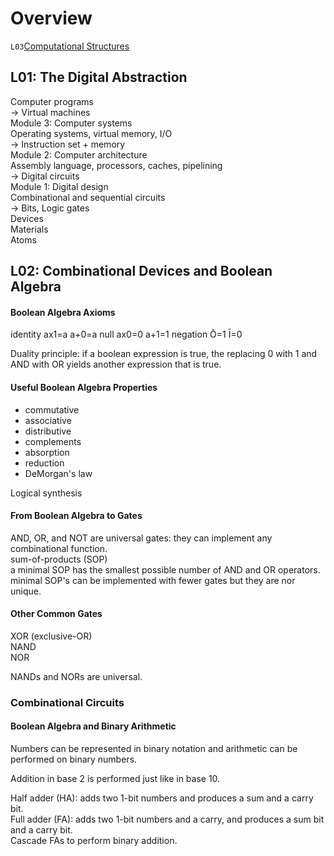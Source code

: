 # Overview

`L03`[Computational Structures](https://www.youtube.com/playlist?list=PLDSlqjcPpoL64CJdF0Qee5oWqGS6we_Yu)  

## L01: The Digital Abstraction
Computer programs  
-> Virtual machines  
Module 3: Computer systems  
Operating systems, virtual memory, I/O  
-> Instruction set + memory  
Module 2: Computer architecture  
Assembly language, processors, caches, pipelining  
-> Digital circuits  
Module 1: Digital design  
Combinational and sequential circuits  
-> Bits, Logic gates  
Devices  
Materials  
Atoms  

## L02: Combinational Devices and Boolean Algebra
#### Boolean Algebra Axioms
identity ax1=a a+0=a
null ax0=0 a+1=1
negation Ō=1 Ī=0

Duality principle: if a boolean expression is true, the replacing 0 with 1 and AND with OR yields another expression that is true.  

#### Useful Boolean Algebra Properties
- commutative
- associative
- distributive
- complements
- absorption
- reduction
- DeMorgan's law

Logical synthesis  
#### From Boolean Algebra to Gates
AND, OR, and NOT are universal gates: they can implement any combinational function.  
sum-of-products (SOP)  
a minimal SOP has the smallest possible number of AND and OR operators.  
minimal SOP's can be implemented with fewer gates but they are nor unique.  

#### Other Common Gates
XOR (exclusive-OR)  
NAND  
NOR  

NANDs and NORs are universal.  

### Combinational Circuits

#### Boolean Algebra and Binary Arithmetic
Numbers can be represented in binary notation and arithmetic can be performed on binary numbers.  

Addition in base 2 is performed just like in base 10.  

Half adder (HA): adds two 1-bit numbers and produces a sum and a carry bit.  
Full adder (FA): adds two 1-bit numbers and a carry, and produces a sum bit and a carry bit.  
Cascade FAs to perform binary addition.  

